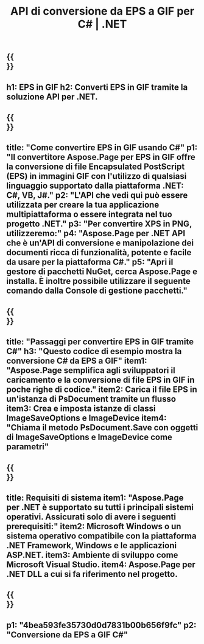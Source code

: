 ﻿---
translation: true
template: /_templates/_conversion-child-net.md
title: API di conversione da EPS a GIF per C# |  .NET
url: /net/conversion/eps-to-gif/
description: Codice di esempio per la conversione da EPS a GIF C#. Usa il codice di esempio API per la conversione di file EPS batch in GIF all'interno di VB.NET, Asp.NET o qualsiasi applicazione basata su .NET.
informat: EPS
outformat: GIF
otherformats: XPS PS
---

{{<section banner>}}
---
h1: EPS in GIF
h2: Converti EPS in GIF tramite la soluzione API per .NET.
---

{{<section overview>}}
---
title: "Come convertire EPS in GIF usando C#"
p1: "Il convertitore Aspose.Page per EPS in GIF offre la conversione di file Encapsulated PostScript (EPS) in immagini GIF con l'utilizzo di qualsiasi linguaggio supportato dalla piattaforma .NET: C#, VB, J#."
p2: "L'API che vedi qui può essere utilizzata per creare la tua applicazione multipiattaforma o essere integrata nel tuo progetto .NET."
p3: "Per convertire XPS in PNG, utilizzeremo:"
p4: "Aspose.Page per .NET API che è un'API di conversione e manipolazione dei documenti ricca di funzionalità, potente e facile da usare per la piattaforma C#."
p5: "Apri il gestore di pacchetti NuGet, cerca Aspose.Page e installa. È inoltre possibile utilizzare il seguente comando dalla Console di gestione pacchetti."
---

{{<section feature1>}}
---
title: "Passaggi per convertire EPS in GIF tramite C#"
h3: "Questo codice di esempio mostra la conversione C# da EPS a GIF"
item1: "Aspose.Page semplifica agli sviluppatori il caricamento e la conversione di file EPS in GIF in poche righe di codice."
item2: Carica il file EPS in un'istanza di PsDocument tramite un flusso
item3: Crea e imposta istanze di classi ImageSaveOptions e ImageDevice
item4: "Chiama il metodo PsDocument.Save con oggetti di ImageSaveOptions e ImageDevice come parametri"
---

{{<section feature2>}}
---
title: Requisiti di sistema
item1: "Aspose.Page per .NET è supportato su tutti i principali sistemi operativi. Assicurati solo di avere i seguenti prerequisiti:"
item2: Microsoft Windows o un sistema operativo compatibile con la piattaforma .NET Framework, Windows e le applicazioni ASP.NET.
item3: Ambiente di sviluppo come Microsoft Visual Studio.
item4: Aspose.Page per .NET DLL a cui si fa riferimento nel progetto.
---

{{<section gist>}}
---
p1: "4bea593fe35730d0d7831b00b656f9fc"
p2: "Conversione da EPS a GIF C#"
---
